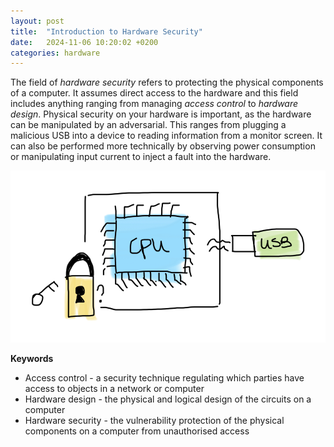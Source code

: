 ```yaml
---
layout: post
title:  "Introduction to Hardware Security"
date:   2024-11-06 10:20:02 +0200
categories: hardware
---
```


The field of <i>hardware security</i> refers to protecting the physical components of a computer. It assumes direct access to the hardware and this field includes anything ranging from managing <i>access control</i> to <i>hardware design</i>. Physical security on your hardware is important, as the hardware can be manipulated by an adversarial. This ranges from plugging a malicious USB into a device to reading information from a monitor screen. It can also be performed more technically by observing power consumption or manipulating input current to inject a fault into the hardware.

![image](./assets/images/physical.png) 

<b>Keywords</b>
<ul>
<li>Access control - a security technique regulating which parties have access to objects in a network or computer</li>
<li>Hardware design - the physical and logical design of the circuits on a computer</li>
<li>Hardware security - the vulnerability protection of the physical components on a computer from unauthorised access</li>
</ul>
